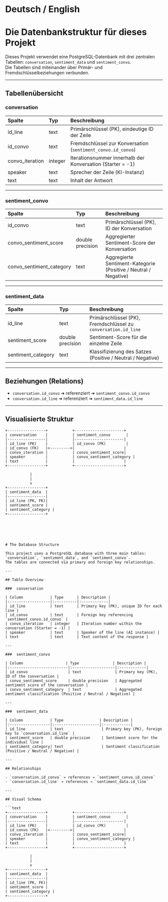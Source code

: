 # Deutsch / English

# Die Datenbankstruktur für dieses Projekt

Dieses Projekt verwendet eine PostgreSQL-Datenbank mit drei zentralen Tabellen: `conversation`, `sentiment_data` und `sentiment_convo`.  
Die Tabellen sind miteinander über Primär- und Fremdschlüsselbeziehungen verbunden.

---

## Tabellenübersicht

### conversation

| Spalte           | Typ      | Beschreibung |
|:-----------------|:---------|:-------------|
| id_line           | text     | Primärschlüssel (PK), eindeutige ID der Zeile |
| id_convo          | text     | Fremdschlüssel zur Konversation (`sentiment_convo.id_convo`) |
| convo_iteration   | integer  | Iterationsnummer innerhalb der Konversation (Starter = -1) |
| speaker           | text     | Sprecher der Zeile (KI-Instanz) |
| text              | text     | Inhalt der Antwort |

---

### sentiment_convo

| Spalte                  | Typ                | Beschreibung |
|:-------------------------|:-------------------|:-------------|
| id_convo                 | text                | Primärschlüssel (PK), ID der Konversation |
| convo_sentiment_score    | double precision    | Aggregierter Sentiment-Score der Konversation |
| convo_sentiment_category | text                | Aggregierte Sentiment-Kategorie (Positive / Neutral / Negative) |

---

### sentiment_data

| Spalte            | Typ                | Beschreibung |
|:------------------|:-------------------|:-------------|
| id_line           | text                | Primärschlüssel (PK), Fremdschlüssel zu `conversation.id_line` |
| sentiment_score   | double precision    | Sentiment-Score für die einzelne Zeile |
| sentiment_category| text                | Klassifizierung des Satzes (Positive / Neutral / Negative) |

---

## Beziehungen (Relations)

- `conversation.id_convo` ➔ referenziert ➔ `sentiment_convo.id_convo`
- `conversation.id_line` ➔ referenziert ➔ `sentiment_data.id_line`

---

## Visualisierte Struktur

```text
+-----------------+           +----------------------+
| conversation    |           | sentiment_convo       |
|-----------------|           |----------------------|
| id_line (PK)    |           | id_convo (PK)         |
| id_convo (FK)   |<--------->|                      |
| convo_iteration |           | convo_sentiment_score|
| speaker         |           | convo_sentiment_category |
| text            |           |                      |
+-----------------+           +----------------------+

           |
           |
           v
+-----------------+
| sentiment_data  |
|-----------------|
| id_line (PK, FK)|
| sentiment_score |
| sentiment_category |
+-----------------+






# The Database Structure

This project uses a PostgreSQL database with three main tables: `conversation`, `sentiment_data`, and `sentiment_convo`.  
The tables are connected via primary and foreign key relationships.

---

## Table Overview

###  conversation

| Column            | Type      | Description |
|:------------------|:----------|:------------|
| id_line           | text      | Primary key (PK), unique ID for each line |
| id_convo          | text      | Foreign key referencing `sentiment_convo.id_convo` |
| convo_iteration   | integer   | Iteration number within the conversation (Starter = -1) |
| speaker           | text      | Speaker of the line (AI instance) |
| text              | text      | Text content of the response |

---

###  sentiment_convo

| Column                   | Type               | Description |
|:--------------------------|:-------------------|:------------|
| id_convo                  | text               | Primary key (PK), ID of the conversation |
| convo_sentiment_score     | double precision   | Aggregated sentiment score of the conversation |
| convo_sentiment_category  | text               | Aggregated sentiment classification (Positive / Neutral / Negative) |

---

###  sentiment_data

| Column            | Type                | Description |
|:------------------|:--------------------|:------------|
| id_line           | text                 | Primary key (PK), foreign key to `conversation.id_line` |
| sentiment_score   | double precision     | Sentiment score for the individual line |
| sentiment_category| text                 | Sentiment classification (Positive / Neutral / Negative) |

---

## Relationships

- `conversation.id_convo` ➔ references ➔ `sentiment_convo.id_convo`
- `conversation.id_line` ➔ references ➔ `sentiment_data.id_line`

---

## Visual Schema

```text
+-----------------+           +----------------------+
| conversation    |           | sentiment_convo       |
|-----------------|           |----------------------|
| id_line (PK)    |           | id_convo (PK)         |
| id_convo (FK)   |<--------->|                      |
| convo_iteration |           | convo_sentiment_score|
| speaker         |           | convo_sentiment_category |
| text            |           |                      |
+-----------------+           +----------------------+

           |
           |
           v
+-----------------+
| sentiment_data  |
|-----------------|
| id_line (PK, FK)|
| sentiment_score |
| sentiment_category |
+-----------------+





